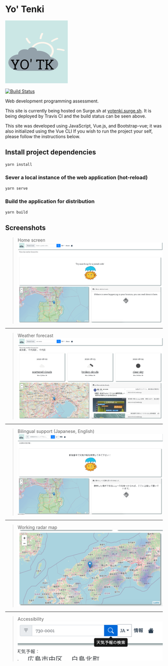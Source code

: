 
# Yo' Tenki

![logo](./src/assets/logo.png)

[![Build Status](https://travis-ci.org/ClarkAllen1556/yotenki.svg?branch=master)](https://travis-ci.org/ClarkAllen1556/yotenki)

Web development programming assessment.

This site is currently being hosted on Surge.sh at [yotenki.surge.sh](yotenki.surge.sh). It is being deployed by Travis CI and the build status can be seen above.

This site was developed using JavaScript, Vue.js, and Bootstrap-vue; it was also initialized using the Vue CLI If you wish to run the project your self, please follow the instructions below.

## Install project dependencies

``` bash
yarn install
```

### Sever a local instance of the web application (hot-reload)

``` bash
yarn serve
```

### Build the application for distribution

``` bash
yarn build
```

## Screenshots

> Home screen
![logo](./src/assets/promo/empty.png)

---
> Weather forecast
![logo](./src/assets/promo/searched.png)

---
> Bilingual support (Japanese, English)
![logo](./src/assets/promo/ja_support.png)

---
> Working radar map
![logo](./src/assets/promo/radar.png)

---
> Accessibility
![logo](./src/assets/promo/tooltip.png)
